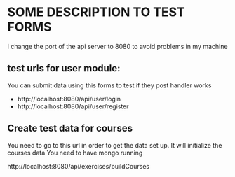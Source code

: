 # SOME DESCRIPTION TO TEST FORMS
I change the port of the api server to 8080 to avoid problems in my machine

## test urls for user module:
You can submit data using this forms to test if they post handler works

- http://localhost:8080/api/user/login
- http://localhost:8080/api/user/register


## Create test data for courses
You need to go to this url in order to get the data set up.
It will initialize the courses data
You need to have mongo running

http://localhost:8080/api/exercises/buildCourses
